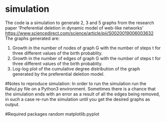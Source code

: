 # simulation
The code ia a simulation to generate 2, 3 and 5 graphs from the research paper 
'Preferential deletion in dynamic model of web-like networks'
https://www.sciencedirect.com/science/article/pii/S0020019006003632
The graphs generated are:
1. Growth in the number of nodes of graph G with the number of steps t for three different values of the birth probablity.
2. Growth in the number of edges of graph G with the number of steps t for three different values of the birth probablity.
3. Log-log plot of the cumulative degree distribution of the graph generated by the preferential deletion model.

#Notes to reproduce simulation:
In order to run the simulation run the Rahul.py file on a Python3 environment.
Sometimes there is a chance that the simulation ends with an error as a result of all the edges being removed,
in such a case re-run the simulation until you get the desired graphs as output.

#Required packages
random
matplotlib.pyplot

